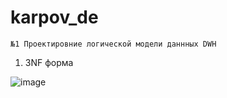 # karpov_de

`№1 Проектировние логической модели даннных DWH`

1. 3NF форма

![image](https://github.com/ZhDmitriy/karpov_de/assets/141666797/c86edc02-8bcc-4a99-9203-109ed1c43dad)
